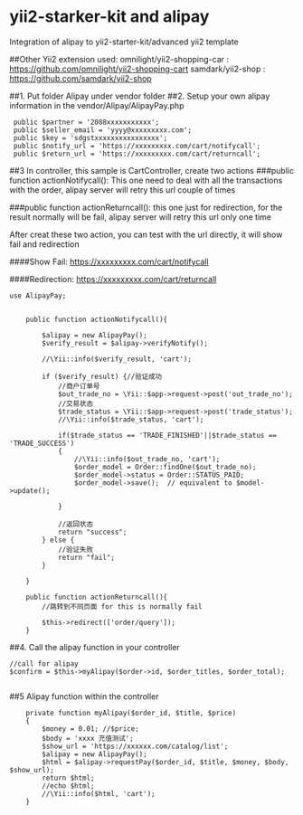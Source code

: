 # yii2-starker-kit and alipay

Integration of alipay to yii2-starter-kit/advanced yii2 template

##Other Yii2 extension used:
omnilight/yii2-shopping-car : https://github.com/omnilight/yii2-shopping-cart
samdark/yii2-shop : https://github.com/samdark/yii2-shop



##1. Put folder Alipay under vendor folder
##2. Setup your own alipay information in the vendor/Alipay/AlipayPay.php
```
 public $partner = '2088xxxxxxxxxxx';
 public $seller_email = 'yyyy@xxxxxxxxx.com';
 public $key = 'sdgstxxxxxxxxxxxxxxxx';
 public $notify_url = 'https://xxxxxxxxx.com/cart/notifycall';
 public $return_url = 'https://xxxxxxxxx.com/cart/returncall';
```

##3 In controller, this sample is CartController, create two actions 
###public function actionNotifycall(): 
This one need to deal with all the transactions with the order, alipay server will retry this url couple of times

###public function actionReturncall(): 
this one just for redirection, for the result normally will be fail, alipay server will retry this url only one time

After creat these two action, you can test with the url directly, it will show fail and redirection

####Show Fail: https://xxxxxxxxx.com/cart/notifycall

####Redirection: https://xxxxxxxxx.com/cart/returncall


```
use AlipayPay;

	
	public function actionNotifycall(){
		
		$alipay = new AlipayPay();
		$verify_result = $alipay->verifyNotify();
				
		//\Yii::info($verify_result, 'cart');
		
        if ($verify_result) {//验证成功
            //商户订单号
            $out_trade_no = \Yii::$app->request->post('out_trade_no');
            //交易状态
            $trade_status = \Yii::$app->request->post('trade_status');
			//\Yii::info($trade_status, 'cart');

            if($trade_status == 'TRADE_FINISHED'||$trade_status == 'TRADE_SUCCESS') 
            {
                //\Yii::info($out_trade_no, 'cart');
				$order_model = Order::findOne($out_trade_no);
				$order_model->status = Order::STATUS_PAID;
				$order_model->save();  // equivalent to $model->update();
				
            }
            
            //返回状态
            return "success";
        } else {
            //验证失败
            return "fail";
        }
		
	}
		
	public function actionReturncall(){
		//跳转到不同页面 for this is normally fail

		$this->redirect(['order/query']);
	}
```

##4. Call the alipay function in your controller

```
//call for alipay
$confirm = $this->myAlipay($order->id, $order_titles, $order_total);
			
```
##5 Alipay function within the controller

```
	private function myAlipay($order_id, $title, $price)
	{
		$money = 0.01; //$price;
		$body = 'xxxx 充值测试';
		$show_url = 'https://xxxxxx.com/catalog/list';
		$alipay = new AlipayPay();
		$html = $alipay->requestPay($order_id, $title, $money, $body, $show_url);
		return $html;
		//echo $html;
		//\Yii::info($html, 'cart');
	}

```



